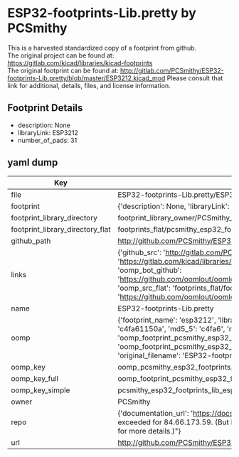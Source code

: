 # ESP32-footprints-Lib.pretty by PCSmithy  
This is a harvested standardized copy of a footprint from github.  
The original project can be found at:  
https://gitlab.com/kicad/libraries/kicad-footprints  
The original footprint can be found at:
http://gitlab.com/PCSmithy/ESP32-footprints-Lib.pretty/blob/master/ESP3212.kicad_mod
Please consult that link for additional, details, files, and license information.  
## Footprint Details
* description: None  
* libraryLink: ESP3212  
* number_of_pads: 31  
## yaml dump  
| Key | Value |  
| --- | --- |  
| file | ESP32-footprints-Lib.pretty/ESP3212.kicad_mod |  
| footprint | {'description': None, 'libraryLink': 'ESP3212', 'number_of_pads': 31} |  
| footprint_library_directory | footprint_library_owner/PCSmithy_ESP32-footprints-Lib.pretty |  
| footprint_library_directory_flat | footprints_flat/pcsmithy_esp32_footprints_lib_esp3212/working |  
| github_path | http://github.com/PCSmithy/ESP32-footprints-Lib.pretty/blob/master/ESP3212.kicad_mod |  
| links | {'github_src': 'http://gitlab.com/PCSmithy/ESP32-footprints-Lib.pretty/blob/master/ESP3212.kicad_mod', 'github_src_repo': 'https://gitlab.com/kicad/libraries/kicad-footprints', 'oomp_bot': 'footprints/pcsmithy_esp32_footprints_lib_esp3212/working', 'oomp_bot_github': 'https://github.com/oomlout/oomlout_oomp_footprint_bot/tree/main/footprints/pcsmithy_esp32_footprints_lib_esp3212/working', 'oomp_src_flat': 'footprints_flat/footprints_flat/pcsmithy_esp32_footprints_lib_esp3212/working', 'oomp_src_flat_github': 'https://github.com/oomlout/oomlout_oomp_footprint_src/tree/main/footprints_flat/pcsmithy_esp32_footprints_lib_esp3212/working'} |  
| name | ESP32-footprints-Lib.pretty |  
| oomp | {'footprint_name': 'esp3212', 'library_name': 'esp32_footprints_lib', 'md5': 'c4fa61150ad3a2ed226251a75af4bfe2', 'md5_10': 'c4fa61150a', 'md5_5': 'c4fa6', 'md5_6': 'c4fa61', 'oomp_key': 'oomp_pcsmithy_esp32_footprints_lib_esp3212', 'oomp_key_extra': 'oomp_footprint_pcsmithy_esp32_footprints_lib_esp3212', 'oomp_key_full': 'oomp_footprint_pcsmithy_esp32_footprints_lib_esp3212_c4fa61', 'oomp_key_simple': 'pcsmithy_esp32_footprints_lib_esp3212', 'original_filename': 'ESP32-footprints-Lib.pretty/ESP3212.kicad_mod', 'owner_name': 'pcsmithy'} |  
| oomp_key | oomp_pcsmithy_esp32_footprints_lib_esp3212 |  
| oomp_key_full | oomp_footprint_pcsmithy_esp32_footprints_lib_esp3212 |  
| oomp_key_simple | pcsmithy_esp32_footprints_lib_esp3212 |  
| owner | PCSmithy |  
| repo | {'documentation_url': 'https://docs.github.com/rest/overview/resources-in-the-rest-api#rate-limiting', 'message': "API rate limit exceeded for 84.66.173.59. (But here's the good news: Authenticated requests get a higher rate limit. Check out the documentation for more details.)"} |  
| url | http://github.com/PCSmithy/ESP32-footprints-Lib.pretty |  

